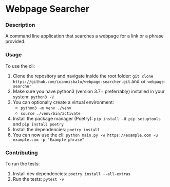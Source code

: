 # Webpage Searcher

### Description
A command line application that searches a webpage for a link or a phrase provided.

### Usage
To use the cli:
1. Clone the repository and navigate inside the root folder: `git clone https://github.com/ioannisbalo/webpage-searcher.git` and `cd webpage-searcher`
2. Make sure you have python3 (version 3.7+ preferrably) installed in your system: `python3 -V`
3. You can optionally create a virtual environment:
    * `python3 -m venv ./venv`
    * `source ./venv/bin/activate`
4. Install the package manager (Poetry): `pip install -U pip setuptools` and `pip install poetry`
5. Install the dependencies: `poetry install`
6. You can now use the cli: `python main.py -w https://example.com -u example.com -p "Example phrase"`

### Contributing
To run the tests:
1. Install dev dependencies: `poetry install --all-extras`
2. Run the tests: `pytest -v`
